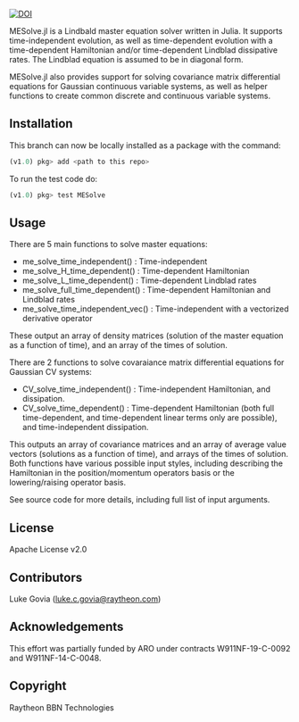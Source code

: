 [![DOI](https://zenodo.org/badge/DOI/10.5281/zenodo.3743496.svg)](https://doi.org/10.5281/zenodo.3743496)

MESolve.jl is a Lindbald master equation solver written in Julia. It supports time-independent evolution, as well as time-dependent evolution with a time-dependent Hamiltonian and/or time-dependent Lindblad dissipative rates. The Lindblad equation is assumed to be in diagonal form.

MESolve.jl also provides support for solving covariance matrix differential equations for Gaussian continuous variable systems, as well as helper functions to create common discrete and continuous variable systems.


## Installation
This branch can now be locally installed as a package with the command:
```julia
(v1.0) pkg> add <path to this repo>
```

To run the test code do:
```julia
(v1.0) pkg> test MESolve
```

## Usage
There are 5 main functions to solve master equations:

* me_solve_time_independent() : Time-independent
* me_solve_H_time_dependent() : Time-dependent Hamiltonian
* me_solve_L_time_dependent() : Time-dependent Lindblad rates
* me_solve_full_time_dependent() : Time-dependent Hamiltonian and Lindblad rates
* me_solve_time_independent_vec() : Time-independent with a vectorized derivative operator

These output an array of density matrices (solution of the master equation as a function of time), and an array of the times of solution.

There are 2 functions to solve covaraiance matrix differential equations for Gaussian CV systems:

* CV_solve_time_independent() : Time-independent Hamiltonian, and dissipation.
* CV_solve_time_dependent() : Time-dependent Hamiltonian (both full time-dependent, and time-dependent linear terms only are possible), and time-independent dissipation.

This outputs an array of covariance matrices and an array of average value vectors (solutions as a function of time), and arrays of the times of solution. Both functions have various possible input styles, including describing the Hamiltonian in the position/momentum operators basis or the lowering/raising operator basis.

See source code for more details, including full list of input arguments.

## License
Apache License v2.0

## Contributors
Luke Govia (luke.c.govia@raytheon.com)

## Acknowledgements
This effort was partially funded by ARO under contracts W911NF-19-C-0092 and W911NF-14-C-0048.

## Copyright
Raytheon BBN Technologies
